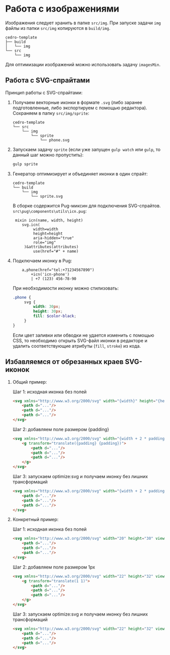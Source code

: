 # Работа с изображениями

Изображения следует хранить в папке `src/img`.
При запуске задачи `img` файлы из папки `src/img` копируются в `build/img`.

```text
cedro-template
├── build
│   └── img
└── src
    └── img
```

Для оптимизации изображений можно использовать задачу `imagesMin`.


## Работа с SVG-спрайтами

Принцип работы с SVG-спрайтами:

1. Получаем векторные иконки в формате `.svg` (либо заранее подготовленные, либо экспортируем с помощью редактора).
   Сохраняем в папку `src/img/sprite`:

   ```text
   cedro-template
   └── src
       └── img
           └── sprite
               └── phone.svg
   ```

2. Запускаем задачу `sprite` (если уже запущен `gulp watch` или `gulp`, то данный шаг можно пропустить):

   ```bash
   gulp sprite
   ```

3. Генератор оптимизирует и объединяет иконки в один спрайт:

   ```text
   cedro-template
   └── build
       └── img
           └── sprite.svg
   ```

   В сборке содержится Pug-миксин для подключения SVG-спрайтов.<br>
   `src\pug\components\utils\icn.pug`:

   ```jade
    mixin icn(name, width, height)
       svg.icn(
            width=width
            height=height
            aria-hidden="true"
            role="img"
        )&attributes(attributes)
            use(href="#" + name)
   ```

4. Подключаем иконку в Pug:

   ```jade
       a,phone(href="tel:+71234567890")
           +icn('icn-phone')
           | +7 (123) 456-78-90
   ```

   При необходимости иконку можно стилизовать:

   ```scss
   .phone {
        svg {
            width: 30px;
            height: 30px;
            fill: $color-black;
        }
   }
   ```

   Если цвет заливки или обводки не удается изменить с помощью CSS, то необходимо открыть SVG-файл иконки в редакторе и удалить соответствующие атрибуты (`fill`, `stroke`) из кода.

## Избавляемся от обрезанных краев SVG-иконок

1. Общий пример:

    Шаг 1: исходная иконка без полей
    ```html
    <svg xmlns="http://www.w3.org/2000/svg" width="{width}" height="{height}" viewBox="0 0 {width} {height}">
        <path d="..."/>
        <path d="..."/>
        <path d="..."/>
    </svg>
    ```

    Шаг 2: добавляем поле размером {padding}
    ```html
    <svg xmlns="http://www.w3.org/2000/svg" width="{width + 2 * padding}" height="{height + 2 * padding}" viewBox="0 0 {width + 2 * padding} {height + 2 * padding}">
        <g transform="translate({padding} {padding})">
            <path d="..."/>
            <path d="..."/>
            <path d="..."/>
        </g>
    </svg>
    ```

    Шаг 3: запускаем optimize:svg и получаем иконку без лишних трансформаций
    ```html
    <svg xmlns="http://www.w3.org/2000/svg" width="{width + 2 * padding}" height="{height + 2 * padding}" viewBox="0 0 {width + 2 * padding} {height + 2 * padding}">
        <path d="..."/>
        <path d="..."/>
        <path d="..."/>
    </svg>
    ```

2. Конкретный пример:

    Шаг 1: исходная иконка без полей
    ```html
    <svg xmlns="http://www.w3.org/2000/svg" width="20" height="30" viewBox="0 0 20 30">
        <path d="..."/>
        <path d="..."/>
        <path d="..."/>
    </svg>
    ```

    Шаг 2: добавляем поле размером 1px
    ```html
    <svg xmlns="http://www.w3.org/2000/svg" width="22" height="32" viewBox="0 0 22 32">
        <g transform="translate(1 1)">
            <path d="..."/>
            <path d="..."/>
            <path d="..."/>
        </g>
    </svg>
    ```

    Шаг 3: запускаем optimize:svg и получаем иконку без лишних трансформаций
    ```html
    <svg xmlns="http://www.w3.org/2000/svg" width="22" height="32" viewBox="0 0 22 32">
        <path d="..."/>
        <path d="..."/>
        <path d="..."/>
    </svg>
    ```
